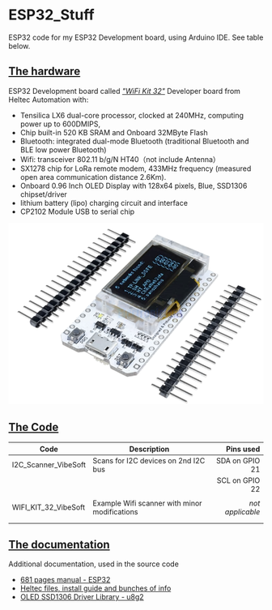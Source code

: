 # ESP32_Stuff
ESP32 code for my ESP32 Development board, using Arduino IDE. See table below.


## [The hardware](https://www.aliexpress.com/item/32842293108.html?spm=a2g0s.9042311.0.0.27424c4dVgt86e)
ESP32 Development board called *["WiFi Kit 32"](https://heltec.org/project/wifi-kit-32/)* Developer board from Heltec Automation with:
- Tensilica LX6 dual-core processor, clocked at 240MHz, computing power up to 600DMIPS,
- Chip built-in 520 KB SRAM and Onboard 32MByte Flash
- Bluetooth: integrated dual-mode Bluetooth (traditional Bluetooth and BLE low power Bluetooth)
- Wifi: transceiver 802.11 b/g/N HT40（not include Antenna）
- SX1278 chip for LoRa remote modem, 433MHz frequency (measured open area communication distance 2.6Km).
- Onboard 0.96 Inch OLED Display with 128x64 pixels, Blue, SSD1306 chipset/driver
- lithium battery (lipo) charging circuit and interface
- CP2102 Module USB to serial chip 


![alt text](https://raw.githubusercontent.com/Vinz68/ESP32_Stuff/master/resources/WiFi_Kit_32.png "WIFI KIT 32 Developer Board")


## [The Code]()

| Code                    | Description                                   | Pins used        |
| ----------------------- | --------------------------------------------- | ----------------:|
| I2C_Scanner_VibeSoft    | Scans for I2C devices on 2nd I2C bus          | SDA on GPIO 21   |
|                         |                                               | SCL on GPIO 22   |
|  |  | 
| WIFI_KIT_32_VibeSoft    | Example Wifi scanner with minor modifications | *not applicable* |
|                         |                                               |                  |
|  |  | 

## [The documentation](https://www.amazon.com/gp/product/B07DKD79Y9/ref=od_aui_detailpages02?ie=UTF8&psc=1)
Additional documentation, used in the source code
- [681 pages manual - ESP32](https://www.espressif.com/sites/default/files/documentation/esp32_technical_reference_manual_en.pdf)
- [Heltec files, install guide and bunches of info](https://github.com/Heltec-Aaron-Lee/WiFi_Kit_series)
- [OLED SSD1306 Driver Library - u8g2](https://github.com/olikraus/u8g2)

